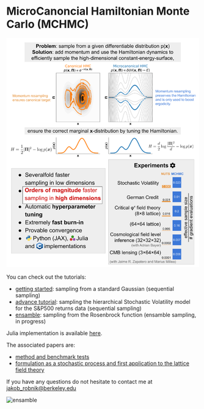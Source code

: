 # MicroCanoncial Hamiltonian Monte Carlo (MCHMC)

![poster](github_poster.png)

You can check out the tutorials:
- [getting started](tutorials/intro_tutorial.ipynb): sampling from a standard Gaussian (sequential sampling)
- [advance tutorial](tutorials/advanced_tutorial.ipynb): sampling the hierarchical Stochastic Volatility model for the S&P500 returns data (sequential sampling)
- [ensamble](tutorials/Ensamble_tutorial.ipynb): sampling from the Rosenbrock function (ensamble sampling, in progress)

Julia implementation is available [here](https://github.com/JaimeRZP/MicroCanonicalHMC.jl).

The associated papers are:
- [method and benchmark tests](https://arxiv.org/abs/2212.08549)
- [formulation as a stochastic process and first application to the lattice field theory](https://arxiv.org/abs/2303.18221)

If you have any questions do not hesitate to contact me at jakob_robnik@berkeley.edu

![ensamble](plots/movies/rosenbrock.gif)
